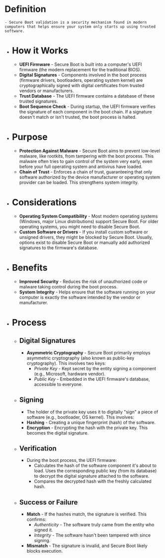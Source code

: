 # Definition
	- Secure Boot validation is a security mechanism found in modern computers that helps ensure your system only starts up using trusted software.
- # How it Works
	- **UEFI Firmware** - Secure Boot is built into a computer's UEFI firmware
	  (the modern replacement for the traditional BIOS).
	- **Digital Signatures** - Components involved in the boot process (firmware
	  drivers, bootloaders, operating system kernel) are cryptographically
	  signed with digital certificates from trusted vendors or manufacturers.
	- **Trust Database** - The UEFI firmware contains a database of these trusted
	  signatures.
	- **Boot Sequence Check** - During startup, the UEFI firmware verifies the
	  signature of each component in the boot chain. If a signature doesn't
	  match or isn't trusted, the boot process is halted.
- # Purpose
	- **Protection Against Malware** - Secure Boot aims to prevent low-level
	  malware, like rootkits, from tampering with the boot process. This malware
	  often tries to gain control of the system very early, even before your
	  full operating system and antivirus have loaded.
	- **Chain of Trust** - Enforces a chain of trust, guaranteeing that only
	  software authorized by the device manufacturer or operating system
	  provider can be loaded. This strengthens system integrity.
- # Considerations
	- **Operating System Compatibility** - Most modern operating systems (Windows,
	  major Linux distributions) support Secure Boot. For older operating
	  systems, you might need to disable Secure Boot.
	- **Custom Software or Drivers** - If you install custom software or unsigned
	  drivers, they might be blocked by Secure Boot. Usually, options exist to
	  disable Secure Boot or manually add authorized signatures to the
	  firmware's database.
- # Benefits
	- **Improved Security** - Reduces the risk of unauthorized code or malware
	  taking control during the boot process.
	- **System Integrity** - Helps ensure that the software running on your
	  computer is exactly the software intended by the vendor or manufacturer.
- # Process
	- ## Digital Signatures
		- **Asymmetric Cryptography** - Secure Boot primarily employs asymmetric cryptography (also known as public-key cryptography). This involves two keys:
			- *Private Key* - Kept secret by the entity signing a component (e.g., Microsoft, hardware vendor).
			- *Public Key* - Embedded in the UEFI firmware's database, accessible to everyone.
	- ## Signing
		- The holder of the private key uses it to digitally "sign" a piece of software (e.g., bootloader, OS kernel). This involves:
		- **Hashing** - Creating a unique fingerprint (hash) of the software.
		- **Encryption** - Encrypting the hash with the private key. This becomes the digital signature.
	- ## Verification
		- During the boot process, the UEFI firmware:
			- Calculates the hash of the software component it's about to load. Uses the corresponding public key (from its database) to decrypt the digital signature attached to the software.
			- Compares the decrypted hash with the freshly calculated hash.
	- ## Success or Failure
		- **Match** - If the hashes match, the signature is verified. This confirms:
			- *Authenticity* - The software truly came from the entity who signed it.
			- *Integrity* - The software hasn't been tampered with since signing.
		- **Mismatch** - The signature is invalid, and Secure Boot likely blocks execution.